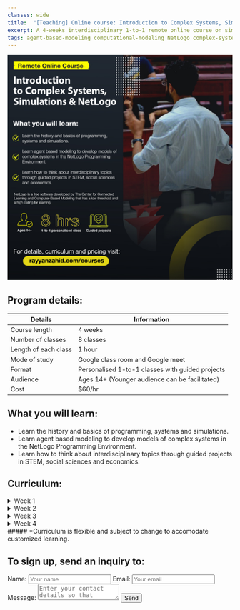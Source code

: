 ```yaml
---
classes: wide
title:  "[Teaching] Online course: Introduction to Complex Systems, Simulations & NetLogo"
excerpt: A 4-weeks interdisciplinary 1-to-1 remote online course on simulating and analysing complex systems using agent based modeling in the NetLogo Programming Environment. 
tags: agent-based-modeling computational-modeling NetLogo complex-systems
---
```

![Featured image](/assets/images/courses/NetLogo-poster.jpg)

## Program details:

| Details              | Information                                      |
|----------------------|--------------------------------------------------|
| Course length        | 4 weeks                                          |
| Number of classes    | 8 classes                                        |
| Length of each class | 1 hour                                           |
| Mode of study        | Google class room and Google meet                |
| Format               | Personalised 1-to-1 classes with guided projects |
| Audience             | Ages 14+ (Younger audience can be facilitated)   |
| Cost                 | $60/hr                                           |

## What you will learn:
- Learn the history and basics of programming, systems and simulations. 
- Learn agent based modeling to develop models of complex systems in the NetLogo Programming Environment.
- Learn how to think about interdisciplinary topics through guided projects in STEM, social sciences and economics. 


## Curriculum:
<details>
<summary>
 Week 1
</summary>
<p>
  <ul>
  <li> Class 1: Introduction to systems, complex systems, Agent Based Modeling and NetLogo examples. </li>
  <li> Class 2: History of functional and OO programming. Downloading, installing NetLogo and user interface. </li>
  <li> Weekly assignment and extra reading </li>
 </ul>
</p>
</details>

<details>
<summary>
 Week 2
</summary>
<p>
  <ul>
  <li> Class 1: First guided project - Obstacle avoidance and mouse tracking. </li>
  <li> Class 2: Basics: guided examples of various features and elements. Exploring the NetLogo dictionary. </li>
  <li> Weekly assignment and extra reading. </li>
 </ul>
</p>
</details>

<details>
<summary>
 Week 3
</summary>
<p>
  <ul>
  <li> Class 1: First guided project - Obstacle avoidance and mouse tracking. </li>
  <li> Class 2: Second guided project - Cellular Automata. </li>
  <li> Weekly assignment and extra reading. </li>
 </ul>
</p>
</details>

<details>
<summary>
 Week 4
</summary>
<p>
 <ul>
  <li> Class 1: Third guided project - Forest Fire modeling. </li>
  <li> Class 2: Fourth guided project - Network modeling. </li>
  <li> Weekly assignment and extra reading. </li>
 </ul>
</p>
</details>
##### *Curriculum is flexible and subject to change to accomodate customized learning. 

## To sign up, send an inquiry to:

<body>
 <form name="input" method="POST" action="https://formspree.io/connect@rayyanzahid.com">
  Name: <input type="text" name="Name" placeholder="Your name">
  Email: <input type="email" name="_replyto" placeholder="Your email">
  Message: <textarea name="message" placeholder="Enter your contact details so that Rayyan can reach you out."></textarea>
  <input type="submit" value="Send"> 
  <input type="hidden" name="_subject" value="Enter your subject here" />
  <!--<input type="hidden" name="_next" value="thanks.html" />-->
 </form>
</body>
  
